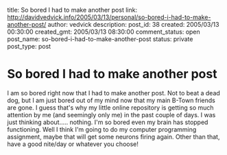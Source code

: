 title: So bored I had to make another post
link: http://davidvedvick.info/2005/03/13/personal/so-bored-i-had-to-make-another-post/
author: vedvick
description: 
post_id: 38
created: 2005/03/13 00:30:00
created_gmt: 2005/03/13 08:30:00
comment_status: open
post_name: so-bored-i-had-to-make-another-post
status: private
post_type: post

# So bored I had to make another post

I am so bored right now that I had to make another post. Not to beat a dead dog, but I am just bored out of my mind now that my main B-Town friends are gone. I guess that's why my little online repository is getting so much attention by me (and seemingly only me) in the past couple of days. I was just thinking about..... nothing. I'm so bored even my brain has stopped functioning. Well I think I'm going to do my computer programming assignment, maybe that will get some neurons firing again. Other than that, have a good nite/day or whatever you choose!